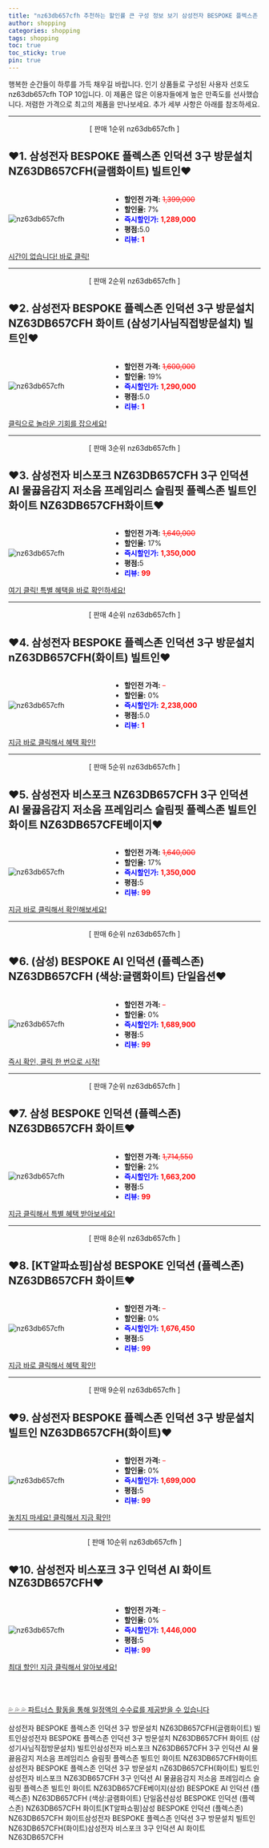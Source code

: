 ```yaml
---
title: "nz63db657cfh 추천하는 할인률 큰 구성 정보 보기 삼성전자 BESPOKE 플렉스존 인덕션 3구"
author: shopping
categories: shopping
tags: shopping
toc: true
toc_sticky: true
pin: true
---
```

행복한 순간들이 하루를 가득 채우길 바랍니다. 인기 상품들로 구성된 사용자 선호도 nz63db657cfh TOP 10입니다. 이 제품은 많은 이용자들에게 높은 만족도를 선사했습니다. 저렴한 가격으로 최고의 제품을 만나보세요. 추가 세부 사항은 아래를 참조하세요.

---
<p class="toplist" style="margin: 0 auto; display: block; width: fit-content;">[ 판매 1순위 nz63db657cfh ]</p>

<h2><strong>❤️1. 삼성전자 BESPOKE 플렉스존 인덕션 3구 방문설치 NZ63DB657CFH(글램화이트) 빌트인❤️</strong></h2>

<div style="display: flex; align-items: center;">
    <div style="flex: 0.4;">
        <img src="https://thumbnail6.coupangcdn.com/thumbnails/remote/230x230ex/image/retail/images/2024/05/07/10/0/c8eb8df2-f77c-41ea-b56c-d9b30ffeda70.jpg" alt="nz63db657cfh" style="max-width: 100%;">
    </div>
    <div style="flex: 0.6; margin-left: 10px;">
        <ul>
            <li><strong>할인전 가격:</strong> <del style="color: red;">1,399,000</del></li>
            <li><strong>할인율:</strong> 7%</li>
            <li><span style='color:blue'><strong>즉시할인가:</strong></span> <span style='color:red'><strong>1,289,000</strong></span></li>
            <li><strong>평점:</strong>5.0</li>
            <li><span style='color:blue'><strong>리뷰:</strong></span> <span style='color:red'><strong>1</strong></span></li>
        </ul>
    </div>
</div>
<div class="center">
    <a href="https://William4Davisa.github.io?lptag=AF9450613&subid=githubio&pageKey=8082324535&traceid=V0-153&itemId=22796862300&vendorItemId=89831821117" class="myButton">
        시간이 없습니다! 바로 클릭!
    </a>
</div>


---
<p class="toplist" style="margin: 0 auto; display: block; width: fit-content;">[ 판매 2순위 nz63db657cfh ]</p>

<h2><strong>❤️2. 삼성전자 BESPOKE 플렉스존 인덕션 3구 방문설치 NZ63DB657CFH 화이트 (삼성기사님직접방문설치) 빌트인❤️</strong></h2>

<div style="display: flex; align-items: center;">
    <div style="flex: 0.4;">
        <img src="https://thumbnail7.coupangcdn.com/thumbnails/remote/230x230ex/image/vendor_inventory/f7a4/4fb1b9e5f58a6d3746707b4e17db6a80f7b5de1890082503296deecfb390.jpg" alt="nz63db657cfh" style="max-width: 100%;">
    </div>
    <div style="flex: 0.6; margin-left: 10px;">
        <ul>
            <li><strong>할인전 가격:</strong> <del style="color: red;">1,600,000</del></li>
            <li><strong>할인율:</strong> 19%</li>
            <li><span style='color:blue'><strong>즉시할인가:</strong></span> <span style='color:red'><strong>1,290,000</strong></span></li>
            <li><strong>평점:</strong>5.0</li>
            <li><span style='color:blue'><strong>리뷰:</strong></span> <span style='color:red'><strong>1</strong></span></li>
        </ul>
    </div>
</div>
<div class="center">
    <a href="https://William4Davisa.github.io?lptag=AF9450613&subid=githubio&pageKey=8082324535&traceid=V0-153&itemId=23556145619&vendorItemId=90582198217" class="myButton">
        클릭으로 놀라운 기회를 잡으세요!
    </a>
</div>


---
<p class="toplist" style="margin: 0 auto; display: block; width: fit-content;">[ 판매 3순위 nz63db657cfh ]</p>

<h2><strong>❤️3. 삼성전자 비스포크 NZ63DB657CFH 3구 인덕션 AI 물끓음감지 저소음 프레임리스 슬림핏 플렉스존 빌트인 화이트 NZ63DB657CFH화이트❤️</strong></h2>

<div style="display: flex; align-items: center;">
    <div style="flex: 0.4;">
        <img src="https://thumbnail6.coupangcdn.com/thumbnails/remote/230x230ex/image/vendor_inventory/3842/07e4e31ff4140d55dfb27c312bdb2921cd7c416841773a063cded645d5a0.jpg" alt="nz63db657cfh" style="max-width: 100%;">
    </div>
    <div style="flex: 0.6; margin-left: 10px;">
        <ul>
            <li><strong>할인전 가격:</strong> <del style="color: red;">1,640,000</del></li>
            <li><strong>할인율:</strong> 17%</li>
            <li><span style='color:blue'><strong>즉시할인가:</strong></span> <span style='color:red'><strong>1,350,000</strong></span></li>
            <li><strong>평점:</strong>5</li>
            <li><span style='color:blue'><strong>리뷰:</strong></span> <span style='color:red'><strong>99</strong></span></li>
        </ul>
    </div>
</div>
<div class="center">
    <a href="https://William4Davisa.github.io?lptag=AF9450613&subid=githubio&pageKey=8142887475&traceid=V0-153&itemId=23141920054&vendorItemId=90174800180" class="myButton">
        여기 클릭! 특별 혜택을 바로 확인하세요!
    </a>
</div>


---
<p class="toplist" style="margin: 0 auto; display: block; width: fit-content;">[ 판매 4순위 nz63db657cfh ]</p>

<h2><strong>❤️4. 삼성전자 BESPOKE 플렉스존 인덕션 3구 방문설치 nZ63DB657CFH(화이트) 빌트인❤️</strong></h2>

<div style="display: flex; align-items: center;">
    <div style="flex: 0.4;">
        <img src="https://thumbnail6.coupangcdn.com/thumbnails/remote/230x230ex/image/vendor_inventory/8dbb/79f45bcd8ae22e999e5830237b032ab071b1046d5a4e393249a045b0fc2e.png" alt="nz63db657cfh" style="max-width: 100%;">
    </div>
    <div style="flex: 0.6; margin-left: 10px;">
        <ul>
            <li><strong>할인전 가격:</strong> <del style="color: red;">-</del></li>
            <li><strong>할인율:</strong> 0%</li>
            <li><span style='color:blue'><strong>즉시할인가:</strong></span> <span style='color:red'><strong>2,238,000</strong></span></li>
            <li><strong>평점:</strong>5.0</li>
            <li><span style='color:blue'><strong>리뷰:</strong></span> <span style='color:red'><strong>1</strong></span></li>
        </ul>
    </div>
</div>
<div class="center">
    <a href="https://William4Davisa.github.io?lptag=AF9450613&subid=githubio&pageKey=8082324535&traceid=V0-153&itemId=23341540425&vendorItemId=90373003630" class="myButton">
        지금 바로 클릭해서 혜택 확인!
    </a>
</div>


---
<p class="toplist" style="margin: 0 auto; display: block; width: fit-content;">[ 판매 5순위 nz63db657cfh ]</p>

<h2><strong>❤️5. 삼성전자 비스포크 NZ63DB657CFH 3구 인덕션 AI 물끓음감지 저소음 프레임리스 슬림핏 플렉스존 빌트인 화이트 NZ63DB657CFE베이지❤️</strong></h2>

<div style="display: flex; align-items: center;">
    <div style="flex: 0.4;">
        <img src="https://thumbnail8.coupangcdn.com/thumbnails/remote/230x230ex/image/vendor_inventory/5daa/149afbc05bc065d5c01d9b51dbf9d8cba373e3d3fafe61a32e286be260c4.jpg" alt="nz63db657cfh" style="max-width: 100%;">
    </div>
    <div style="flex: 0.6; margin-left: 10px;">
        <ul>
            <li><strong>할인전 가격:</strong> <del style="color: red;">1,640,000</del></li>
            <li><strong>할인율:</strong> 17%</li>
            <li><span style='color:blue'><strong>즉시할인가:</strong></span> <span style='color:red'><strong>1,350,000</strong></span></li>
            <li><strong>평점:</strong>5</li>
            <li><span style='color:blue'><strong>리뷰:</strong></span> <span style='color:red'><strong>99</strong></span></li>
        </ul>
    </div>
</div>
<div class="center">
    <a href="https://William4Davisa.github.io?lptag=AF9450613&subid=githubio&pageKey=8142887475&traceid=V0-153&itemId=23141920052&vendorItemId=90174800171" class="myButton">
        지금 바로 클릭해서 확인해보세요!
    </a>
</div>


---
<p class="toplist" style="margin: 0 auto; display: block; width: fit-content;">[ 판매 6순위 nz63db657cfh ]</p>

<h2><strong>❤️6. (삼성) BESPOKE AI 인덕션 (플렉스존) NZ63DB657CFH (색상:글램화이트) 단일옵션❤️</strong></h2>

<div style="display: flex; align-items: center;">
    <div style="flex: 0.4;">
        <img src="https://thumbnail10.coupangcdn.com/thumbnails/remote/230x230ex/image/vendor_inventory/a5ac/aa904b59cdc14a119fb9ad19ed0d60b6d42c34ccb5f8f97d08ea09570c4c.jpg" alt="nz63db657cfh" style="max-width: 100%;">
    </div>
    <div style="flex: 0.6; margin-left: 10px;">
        <ul>
            <li><strong>할인전 가격:</strong> <del style="color: red;">-</del></li>
            <li><strong>할인율:</strong> 0%</li>
            <li><span style='color:blue'><strong>즉시할인가:</strong></span> <span style='color:red'><strong>1,689,900</strong></span></li>
            <li><strong>평점:</strong>5</li>
            <li><span style='color:blue'><strong>리뷰:</strong></span> <span style='color:red'><strong>99</strong></span></li>
        </ul>
    </div>
</div>
<div class="center">
    <a href="https://William4Davisa.github.io?lptag=AF9450613&subid=githubio&pageKey=8073591095&traceid=V0-153&itemId=22733531630&vendorItemId=89768816412" class="myButton">
        즉시 확인, 클릭 한 번으로 시작!
    </a>
</div>


---
<p class="toplist" style="margin: 0 auto; display: block; width: fit-content;">[ 판매 7순위 nz63db657cfh ]</p>

<h2><strong>❤️7. 삼성 BESPOKE 인덕션 (플렉스존) NZ63DB657CFH 화이트❤️</strong></h2>

<div style="display: flex; align-items: center;">
    <div style="flex: 0.4;">
        <img src="https://thumbnail9.coupangcdn.com/thumbnails/remote/230x230ex/image/vendor_inventory/aa59/fd2b7ada89b2256d08de221c7ebddc70a7fee721f98868b4ac655804c918.jpg" alt="nz63db657cfh" style="max-width: 100%;">
    </div>
    <div style="flex: 0.6; margin-left: 10px;">
        <ul>
            <li><strong>할인전 가격:</strong> <del style="color: red;">1,714,550</del></li>
            <li><strong>할인율:</strong> 2%</li>
            <li><span style='color:blue'><strong>즉시할인가:</strong></span> <span style='color:red'><strong>1,663,200</strong></span></li>
            <li><strong>평점:</strong>5</li>
            <li><span style='color:blue'><strong>리뷰:</strong></span> <span style='color:red'><strong>99</strong></span></li>
        </ul>
    </div>
</div>
<div class="center">
    <a href="https://William4Davisa.github.io?lptag=AF9450613&subid=githubio&pageKey=8067709785&traceid=V0-153&itemId=22697316761&vendorItemId=89732990802" class="myButton">
        지금 클릭해서 특별 혜택 받아보세요!
    </a>
</div>


---
<p class="toplist" style="margin: 0 auto; display: block; width: fit-content;">[ 판매 8순위 nz63db657cfh ]</p>

<h2><strong>❤️8. [KT알파쇼핑]삼성 BESPOKE 인덕션 (플렉스존) NZ63DB657CFH 화이트❤️</strong></h2>

<div style="display: flex; align-items: center;">
    <div style="flex: 0.4;">
        <img src="https://thumbnail10.coupangcdn.com/thumbnails/remote/230x230ex/image/vendor_inventory/4f15/ea0c3722de052042606f8a9c964501373e8f713fab05d90693cab970d5c1.jpg" alt="nz63db657cfh" style="max-width: 100%;">
    </div>
    <div style="flex: 0.6; margin-left: 10px;">
        <ul>
            <li><strong>할인전 가격:</strong> <del style="color: red;">-</del></li>
            <li><strong>할인율:</strong> 0%</li>
            <li><span style='color:blue'><strong>즉시할인가:</strong></span> <span style='color:red'><strong>1,676,450</strong></span></li>
            <li><strong>평점:</strong>5</li>
            <li><span style='color:blue'><strong>리뷰:</strong></span> <span style='color:red'><strong>99</strong></span></li>
        </ul>
    </div>
</div>
<div class="center">
    <a href="https://William4Davisa.github.io?lptag=AF9450613&subid=githubio&pageKey=8068505598&traceid=V0-153&itemId=22700542616&vendorItemId=89736147297" class="myButton">
        지금 바로 클릭해서 혜택 확인!
    </a>
</div>


---
<p class="toplist" style="margin: 0 auto; display: block; width: fit-content;">[ 판매 9순위 nz63db657cfh ]</p>

<h2><strong>❤️9. 삼성전자 BESPOKE 플렉스존 인덕션 3구 방문설치 빌트인 NZ63DB657CFH(화이트)❤️</strong></h2>

<div style="display: flex; align-items: center;">
    <div style="flex: 0.4;">
        <img src="https://thumbnail7.coupangcdn.com/thumbnails/remote/230x230ex/image/vendor_inventory/146f/5fcd6878f44340ac90fec893339b08e484cede60a8dd441a34fd08362e88.jpg" alt="nz63db657cfh" style="max-width: 100%;">
    </div>
    <div style="flex: 0.6; margin-left: 10px;">
        <ul>
            <li><strong>할인전 가격:</strong> <del style="color: red;">-</del></li>
            <li><strong>할인율:</strong> 0%</li>
            <li><span style='color:blue'><strong>즉시할인가:</strong></span> <span style='color:red'><strong>1,699,000</strong></span></li>
            <li><strong>평점:</strong>5</li>
            <li><span style='color:blue'><strong>리뷰:</strong></span> <span style='color:red'><strong>99</strong></span></li>
        </ul>
    </div>
</div>
<div class="center">
    <a href="https://William4Davisa.github.io?lptag=AF9450613&subid=githubio&pageKey=8136107908&traceid=V0-153&itemId=23111889990&vendorItemId=90145128308" class="myButton">
        놓치지 마세요! 클릭해서 지금 확인!
    </a>
</div>


---
<p class="toplist" style="margin: 0 auto; display: block; width: fit-content;">[ 판매 10순위 nz63db657cfh ]</p>

<h2><strong>❤️10. 삼성전자 비스포크 3구 인덕션 AI 화이트 NZ63DB657CFH❤️</strong></h2>

<div style="display: flex; align-items: center;">
    <div style="flex: 0.4;">
        <img src="https://thumbnail7.coupangcdn.com/thumbnails/remote/230x230ex/image/vendor_inventory/cecf/65b8cd935ea43ac6e0240ab1315018df38bdb128054b04a9eaa472335279.jpg" alt="nz63db657cfh" style="max-width: 100%;">
    </div>
    <div style="flex: 0.6; margin-left: 10px;">
        <ul>
            <li><strong>할인전 가격:</strong> <del style="color: red;">-</del></li>
            <li><strong>할인율:</strong> 0%</li>
            <li><span style='color:blue'><strong>즉시할인가:</strong></span> <span style='color:red'><strong>1,446,000</strong></span></li>
            <li><strong>평점:</strong>5</li>
            <li><span style='color:blue'><strong>리뷰:</strong></span> <span style='color:red'><strong>99</strong></span></li>
        </ul>
    </div>
</div>
<div class="center">
    <a href="https://William4Davisa.github.io?lptag=AF9450613&subid=githubio&pageKey=8201403146&traceid=V0-153&itemId=23509682788&vendorItemId=90536084216" class="myButton">
        최대 할인! 지금 클릭해서 알아보세요!
    </a>
</div>

<br><br><br>[💦 💦 💦 파트너스 활동을 통해 일정액의 수수료를 제공받을 수 있습니다](https://link.coupang.com/a/bcpT2c)<br><br>삼성전자 BESPOKE 플렉스존 인덕션 3구 방문설치 NZ63DB657CFH(글램화이트) 빌트인삼성전자 BESPOKE 플렉스존 인덕션 3구 방문설치 NZ63DB657CFH 화이트 (삼성기사님직접방문설치) 빌트인삼성전자 비스포크 NZ63DB657CFH 3구 인덕션 AI 물끓음감지 저소음 프레임리스 슬림핏 플렉스존 빌트인 화이트 NZ63DB657CFH화이트삼성전자 BESPOKE 플렉스존 인덕션 3구 방문설치 nZ63DB657CFH(화이트) 빌트인삼성전자 비스포크 NZ63DB657CFH 3구 인덕션 AI 물끓음감지 저소음 프레임리스 슬림핏 플렉스존 빌트인 화이트 NZ63DB657CFE베이지(삼성) BESPOKE AI 인덕션 (플렉스존) NZ63DB657CFH (색상:글램화이트) 단일옵션삼성 BESPOKE 인덕션 (플렉스존) NZ63DB657CFH 화이트[KT알파쇼핑]삼성 BESPOKE 인덕션 (플렉스존) NZ63DB657CFH 화이트삼성전자 BESPOKE 플렉스존 인덕션 3구 방문설치 빌트인 NZ63DB657CFH(화이트)삼성전자 비스포크 3구 인덕션 AI 화이트 NZ63DB657CFH